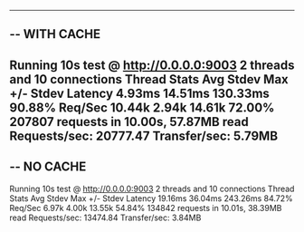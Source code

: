 ---------------------
-- WITH CACHE
---------------------
Running 10s test @ http://0.0.0.0:9003
  2 threads and 10 connections
  Thread Stats   Avg      Stdev     Max   +/- Stdev
    Latency     4.93ms   14.51ms 130.33ms   90.88%
    Req/Sec    10.44k     2.94k   14.61k    72.00%
  207807 requests in 10.00s, 57.87MB read
Requests/sec:  20777.47
Transfer/sec:      5.79MB
---------------------
-- NO CACHE
---------------------
Running 10s test @ http://0.0.0.0:9003
  2 threads and 10 connections
  Thread Stats   Avg      Stdev     Max   +/- Stdev
    Latency    19.16ms   36.04ms 243.26ms   84.72%
    Req/Sec     6.97k     4.00k   13.55k    54.84%
  134842 requests in 10.01s, 38.39MB read
Requests/sec:  13474.84
Transfer/sec:      3.84MB
